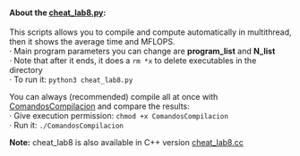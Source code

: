 #### About the [cheat_lab8.py](https://github.com/BernatBC/AC/blob/main/Lab/S8/cheat_lab8.py):
This scripts allows you to compile and compute automatically in multithread, then it shows the average time and MFLOPS.     
· Main program parameters you can change are __program_list__ and __N_list__                
· Note that after it ends, it does a `rm *x` to delete executables in the directory               
· To run it: `python3 cheat_lab8.py`

You can always (recommended) compile all at once with [ComandosCompilacion](https://github.com/BernatBC/AC/blob/main/Lab/S8/ComandosCompilacion) and compare the results:                 
· Give execution permission: `chmod +x ComandosCompilacion`                    
· Run it: `./ComandosCompilacion`

__Note:__ cheat_lab8 is also available in C++ version [cheat_lab8.cc](https://github.com/BernatBC/AC/blob/main/Lab/S8/cheat_lab8.cc)

